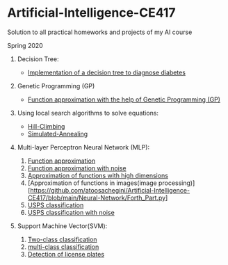 # Artificial-Intelligence-CE417

Solution to all practical homeworks and projects of my AI course

Spring 2020

1. Decision Tree:
    - [Implementation of a decision tree to diagnose diabetes](https://github.com/atoosachegini/Artificial-Intelligence-CE417/tree/main/DecisionTree)
   
2. Genetic Programming (GP)
    - [Function approximation with the help of Genetic Programming (GP)](https://github.com/atoosachegini/Artificial-Intelligence-CE417/tree/main/GeneticProgramming)

3. Using local search algorithms to solve equations:
    - [Hill-Climbing](https://github.com/atoosachegini/Artificial-Intelligence-CE417/tree/main/Hill-Climbing)
    - [Simulated-Annealing](https://github.com/atoosachegini/Artificial-Intelligence-CE417/tree/main/Simulated-Annealing)

4. Multi-layer Perceptron Neural Network (MLP):
    1) [Function approximation](https://github.com/atoosachegini/Artificial-Intelligence-CE417/blob/main/Neural-Network/First_Part.py)
    2) [Function approximation with noise](https://github.com/atoosachegini/Artificial-Intelligence-CE417/blob/main/Neural-Network/Second_Part.py)
    3) [Approximation of functions with high dimensions](https://github.com/atoosachegini/Artificial-Intelligence-CE417/blob/main/Neural-Network/Third_Part.py)
    4) [Approximation of functions in images(image processing)][https://github.com/atoosachegini/Artificial-Intelligence-CE417/blob/main/Neural-Network/Forth_Part.py]
    5) [USPS classification](https://github.com/atoosachegini/Artificial-Intelligence-CE417/blob/main/Neural-Network/Fifth_Part.py)
    6) [USPS classification with noise](https://github.com/atoosachegini/Artificial-Intelligence-CE417/blob/main/Neural-Network/sixth_Part.py)

5. Support Machine Vector(SVM):
    1) [Two-class classification](https://github.com/atoosachegini/Artificial-Intelligence-CE417/blob/main/SVM/SVM_Part1.py)
    2) [multi-class classification](https://github.com/atoosachegini/Artificial-Intelligence-CE417/blob/main/SVM/SVM_Part2.py)
    3) [Detection of license plates](https://github.com/atoosachegini/Artificial-Intelligence-CE417/blob/main/SVM/SVM_Part3.py)
